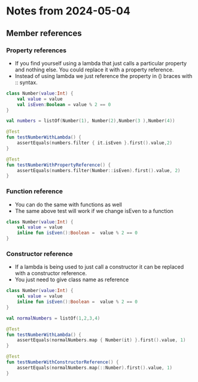 # Notes from 2024-05-04
## Member references
### Property references
- If you find yourself using a lambda that just calls a particular property and nothing else. You could replace it with a property reference.
- Instead of using lambda we just reference the property in () braces with :: syntax.
```kotlin
class Number(value:Int) {
    val value = value
    val isEven:Boolean = value % 2 == 0
}

val numbers = listOf(Number(1), Number(2),Number(3 ),Number(4))

@Test
fun testNumberWithLambda() {
    assertEquals(numbers.filter { it.isEven }.first().value,2)
}

@Test
fun testNumberWithPropertyReference() {
    assertEquals(numbers.filter(Number::isEven).first().value, 2)
}
```
### Function reference
- You can do the same with functions as well
- The same above test will work if we change isEven to a function
```kotlin
class Number(value:Int) {
    val value = value
    inline fun isEven():Boolean =  value % 2 == 0
}
```
### Constructor reference
- If a lambda is being used to just call a constructor it can be replaced with a constructor reference.
- You just need to give class name as reference
```kotlin
class Number(value:Int) {
    val value = value
    inline fun isEven():Boolean =  value % 2 == 0
}

val normalNumbers = listOf(1,2,3,4)

@Test
fun testNumberWithLambda() {
    assertEquals(normalNumbers.map { Number(it) }.first().value, 1)
}

@Test
fun testNumberWithConstructorReference() {
    assertEquals(normalNumbers.map(::Number).first().value, 1)
}
```